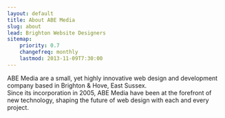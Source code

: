 ```yaml
---
layout: default
title: About ABE Media
slug: about
lead: Brighton Website Designers
sitemap:
    priority: 0.7
    changefreq: monthly
    lastmod: 2013-11-09T7:30:00
---
```

ABE Media are a small, yet highly innovative web design and development company based in Brighton & Hove, East Sussex.  
Since its incorporation in 2005, ABE Media have been at the forefront of new technology, shaping the future of web design with each and every project.